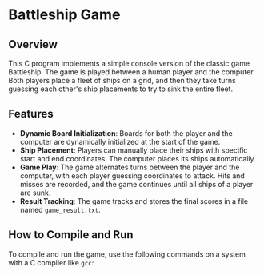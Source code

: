 # Battleship Game

## Overview
This C program implements a simple console version of the classic game Battleship. The game is played between a human player and the computer. Both players place a fleet of ships on a grid, and then they take turns guessing each other's ship placements to try to sink the entire fleet.

## Features
- **Dynamic Board Initialization**: Boards for both the player and the computer are dynamically initialized at the start of the game.
- **Ship Placement**: Players can manually place their ships with specific start and end coordinates. The computer places its ships automatically.
- **Game Play**: The game alternates turns between the player and the computer, with each player guessing coordinates to attack. Hits and misses are recorded, and the game continues until all ships of a player are sunk.
- **Result Tracking**: The game tracks and stores the final scores in a file named `game_result.txt`.

## How to Compile and Run
To compile and run the game, use the following commands on a system with a C compiler like `gcc`:

